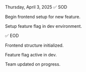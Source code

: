 Thursday, April 3, 2025
✅ SOD

Begin frontend setup for new feature.

Setup feature flag in dev environment.

✅ EOD

Frontend structure initialized.

Feature flag active in dev.

Team updated on progress.
